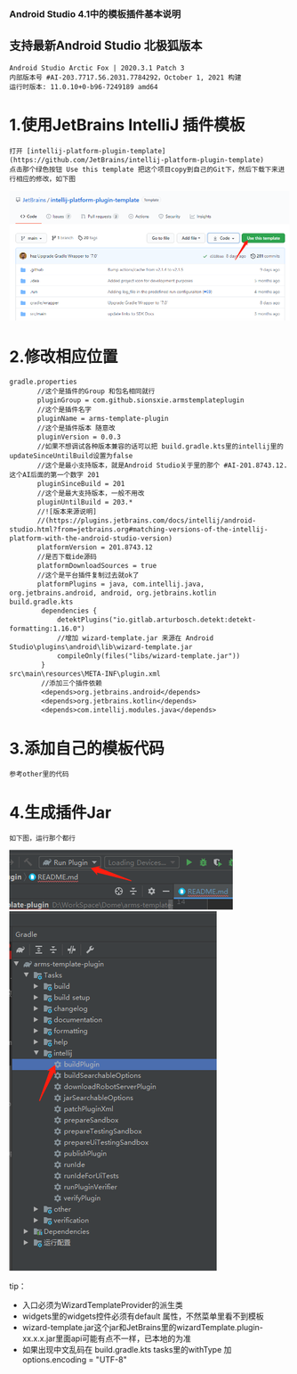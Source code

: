 ### Android Studio 4.1中的模板插件基本说明

## 支持最新Android Studio 北极狐版本
    Android Studio Arctic Fox | 2020.3.1 Patch 3
    内部版本号 #AI-203.7717.56.2031.7784292，October 1, 2021 构建
    运行时版本: 11.0.10+0-b96-7249189 amd64

# 1.使用JetBrains IntelliJ 插件模板

    打开 [intellij-platform-plugin-template](https://github.com/JetBrains/intellij-platform-plugin-template)
    点击那个绿色按钮 Use this template 把这个项目copy到自己的Git下，然后下载下来进行相应的修改，如下图
![](https://raw.githubusercontent.com/sionsxie/arms-template-plugin/main/imgs/1.png)

# 2.修改相应位置
    gradle.properties
           //这个是插件的Group 和包名相同就行
           pluginGroup = com.github.sionsxie.armstemplateplugin
           //这个是插件名字
           pluginName = arms-template-plugin
           //这个是插件版本 随意改
           pluginVersion = 0.0.3
           //如果不想调试各种版本兼容的话可以把 build.gradle.kts里的intellij里的updateSinceUntilBuild设置为false
           //这个是最小支持版本，就是Android Studio关于里的那个 #AI-201.8743.12. 这个AI后面的第一个数字 201
           pluginSinceBuild = 201
           //这个是最大支持版本，一般不用改
           pluginUntilBuild = 203.*
           //![版本来源说明]
           //(https://plugins.jetbrains.com/docs/intellij/android-studio.html?from=jetbrains.org#matching-versions-of-the-intellij-platform-with-the-android-studio-version)
           platformVersion = 201.8743.12
           //是否下载ide源码
           platformDownloadSources = true
           //这个是平台插件复制过去就ok了
           platformPlugins = java, com.intellij.java, org.jetbrains.android, android, org.jetbrains.kotlin
    build.gradle.kts
            dependencies {
                detektPlugins("io.gitlab.arturbosch.detekt:detekt-formatting:1.16.0")
                //增加 wizard-template.jar 来源在 Android Studio\plugins\android\lib\wizard-template.jar
                compileOnly(files("libs/wizard-template.jar"))
            }
    src\main\resources\META-INF\plugin.xml
            //添加三个插件依赖
            <depends>org.jetbrains.android</depends>
            <depends>org.jetbrains.kotlin</depends>
            <depends>com.intellij.modules.java</depends>

# 3.添加自己的模板代码
    参考other里的代码

# 4.生成插件Jar
    如下图，运行那个都行
![](https://raw.githubusercontent.com/sionsxie/arms-template-plugin/main/imgs/2.png)
![](https://raw.githubusercontent.com/sionsxie/arms-template-plugin/main/imgs/3.png)


tip：
   - 入口必须为WizardTemplateProvider的派生类
   - widgets里的widgets控件必须有default 属性，不然菜单里看不到模板
   - wizard-template.jar这个jar和JetBrains里的wizardTemplate.plugin-xx.x.x.jar里面api可能有点不一样，已本地的为准
   - 如果出现中文乱码在 build.gradle.kts tasks里的withType<JavaCompile> 加 options.encoding = "UTF-8"
